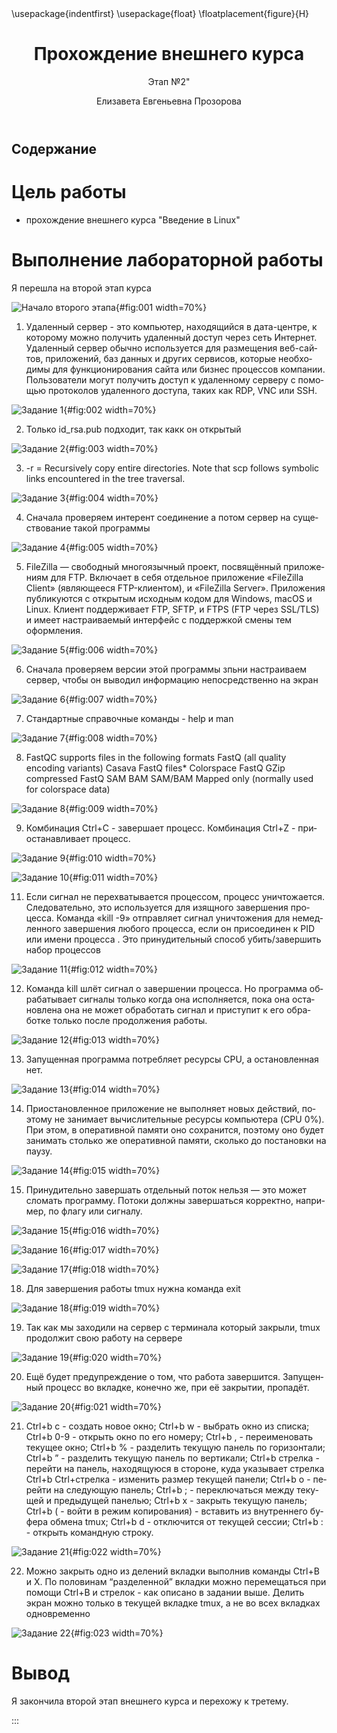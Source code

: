 ﻿---
## Front matter
title: "Прохождение внешнего курса"
subtitle: Этап №2"
author: "Елизавета Евгеньевна Прозорова"

## Generic otions
lang: ru-RU
toc-title: "Содержание"

## Bibliography
bibliography: bib/cite.bib
csl: pandoc/csl/gost-r-7-0-5-2008-numeric.csl

## Pdf output format
toc: true # Table of contents
toc-depth: 2
lof: true # List of figures
lot: true # List of tables
fontsize: 12pt
linestretch: 1.5
papersize: a4
documentclass: scrreprt
## I18n polyglossia
polyglossia-lang:
  name: russian
  options:
	- spelling=modern
	- babelshorthands=true
polyglossia-otherlangs:
  name: english
## I18n babel
babel-lang: russian
babel-otherlangs: english
## Fonts
mainfont: IBM Plex Serif
romanfont: IBM Plex Serif
sansfont: IBM Plex Sans
monofont: IBM Plex Mono
mathfont: STIX Two Math
mainfontoptions: Ligatures=Common,Ligatures=TeX,Scale=0.94
romanfontoptions: Ligatures=Common,Ligatures=TeX,Scale=0.94
sansfontoptions: Ligatures=Common,Ligatures=TeX,Scale=MatchLowercase,Scale=0.94
monofontoptions: Scale=MatchLowercase,Scale=0.94,FakeStretch=0.9
mathfontoptions:
## Biblatex
biblatex: true
biblio-style: "gost-numeric"
biblatexoptions:
  - parentracker=true
  - backend=biber
  - hyperref=auto
  - language=auto
  - autolang=other*
  - citestyle=gost-numeric
## Pandoc-crossref LaTeX customization
figureTitle: "Рис."
tableTitle: "Таблица"
listingTitle: "Листинг"
lofTitle: "Список иллюстраций"
lotTitle: "Список таблиц"
lolTitle: "Листинги"
## Misc options
indent: true
header-includes:
  - \usepackage{indentfirst}
  - \usepackage{float} # keep figures where there are in the text
  - \floatplacement{figure}{H} # keep figures where there are in the text
---

# Цель работы

- прохождение внешнего курса "Введение в Linux"

# Выполнение лабораторной работы

Я перешла на второй этап курса

![Начало второго этапа](/home/eeprozorova/work/course/outsidecourse/stage2/report2/image/2025-05-31_16-38-11.png){#fig:001 width=70%}

1. Удаленный сервер - это компьютер, находящийся в дата-центре, к которому можно получить удаленный доступ через сеть Интернет. Удаленный сервер обычно используется для размещения веб-сайтов, приложений, баз данных и других сервисов, которые необходимы для функционирования сайта или бизнес процессов компании. Пользователи могут получить доступ к удаленному серверу с помощью протоколов удаленного доступа, таких как RDP, VNC или SSH.

![Задание 1](/home/eeprozorova/work/course/outsidecourse/stage2/report2/image/2025-05-31_16-38-41.png){#fig:002 width=70%}

2. Только id_rsa.pub подходит, так какк он открытый

![Задание 2](/home/eeprozorova/work/course/outsidecourse/stage2/report2/image/2025-05-31_16-39-11.png){#fig:003 width=70%}

3. -r = Recursively copy entire directories. Note that scp follows symbolic links encountered in the tree traversal.

![Задание 3](/home/eeprozorova/work/course/outsidecourse/stage2/report2/image/2025-05-31_16-39-40.png){#fig:004 width=70%}

4. Сначала проверяем интерент соединение а потом сервер на существование такой программы

![Задание 4](/home/eeprozorova/work/course/outsidecourse/stage2/report2/image/2025-05-31_16-40-05.png){#fig:005 width=70%}

5. FileZilla — свободный многоязычный проект, посвящённый приложениям для FTP. Включает в себя отдельное приложение «FileZilla Client» (являющееся FTP-клиентом), и «FileZilla Server». Приложения публикуются с открытым исходным кодом для Windows, macOS и Linux. Клиент поддерживает FTP, SFTP, и FTPS (FTP через SSL/TLS) и имеет настраиваемый интерфейс с поддержкой смены тем оформления.

![Задание 5](/home/eeprozorova/work/course/outsidecourse/stage2/report2/image/2025-05-31_16-40-55.png){#fig:006 width=70%}

6. Сначала проверяем версии этой программы зпьни настраиваем сервер, чтобы он выводил информацию непосредственно на экран

![Задание 6](/home/eeprozorova/work/course/outsidecourse/stage2/report2/image/2025-05-31_16-41-25.png){#fig:007 width=70%}

7. Стандартные справочные команды - help и man

![Задание 7](/home/eeprozorova/work/course/outsidecourse/stage2/report2/image/2025-05-31_16-42-03.png){#fig:008 width=70%}

8. FastQC supports files in the following formats 
FastQ (all quality encoding variants) Casava FastQ files* Colorspace FastQ GZip compressed FastQ SAM BAM SAM/BAM Mapped only (normally used for colorspace data)

![Задание 8](/home/eeprozorova/work/course/outsidecourse/stage2/report2/image/2025-05-31_16-42-33.png){#fig:009 width=70%}

9. Комбинация Ctrl+С - завершает процесс. Комбинация Ctrl+Z - приостанавливает процесс.

![Задание 9](/home/eeprozorova/work/course/outsidecourse/stage2/report2/image/2025-05-31_16-43-43.png){#fig:010 width=70%}

![Задание 10](/home/eeprozorova/work/course/outsidecourse/stage2/report2/image/2025-05-31_16-44-42.png){#fig:011 width=70%}

11. Если сигнал не перехватывается процессом, процесс уничтожается. Следовательно, это используется для изящного завершения процесса. Команда «kill -9» отправляет сигнал уничтожения для немедленного завершения любого процесса, если он присоединен к PID или имени процесса . Это принудительный способ убить/завершить набор процессов

![Задание 11](/home/eeprozorova/work/course/outsidecourse/stage2/report2/image/2025-05-31_16-45-04.png){#fig:012 width=70%}

12. Команда kill шлёт сигнал о завершении процесса. Но программа обрабатывает сигналы только когда она исполняется, пока она остановлена она не может обработать сигнал и приступит к его обработке только после продолжения работы.

![Задание 12](/home/eeprozorova/work/course/outsidecourse/stage2/report2/image/2025-05-31_16-45-30.png){#fig:013 width=70%}

13. Запущенная программа потребляет ресурсы CPU, а остановленная нет.

![Задание 13](/home/eeprozorova/work/course/outsidecourse/stage2/report2/image/2025-05-31_16-45-56.png){#fig:014 width=70%}

14. Приостановленное приложение не выполняет новых действий, поэтому не занимает вычислительные ресурсы компьютера (CPU 0%). При этом, в оперативной памяти оно сохранится, поэтому оно будет занимать столько же оперативной памяти, сколько до постановки на паузу.

![Задание 14](/home/eeprozorova/work/course/outsidecourse/stage2/report2/image/2025-05-31_16-46-23.png){#fig:015 width=70%}

15. Принудительно завершать отдельный поток нельзя — это может сломать программу. Потоки должны завершаться корректно, например, по флагу или сигналу.

![Задание 15](/home/eeprozorova/work/course/outsidecourse/stage2/report2/image/2025-05-31_16-46-52.png){#fig:016 width=70%}

![Задание 16](/home/eeprozorova/work/course/outsidecourse/stage2/report2/image/2025-05-31_16-48-00.png){#fig:017 width=70%}

![Задание 17](/home/eeprozorova/work/course/outsidecourse/stage2/report2/image/2025-05-31_16-48-56.png){#fig:018 width=70%}

18. Для завершения работы tmux нужна команда exit

![Задание 18](/home/eeprozorova/work/course/outsidecourse/stage2/report2/image/2025-05-31_16-49-23.png){#fig:019 width=70%}

19. Так как мы заходили на сервер с терминала который закрыли, tmux продолжит свою работу на сервере 

![Задание 19](/home/eeprozorova/work/course/outsidecourse/stage2/report2/image/2025-05-31_16-50-06.png){#fig:020 width=70%}

20. Ещё будет предупреждение о том, что работа завершится. Запущенный процесс во вкладке, конечно же, при её закрытии, пропадёт.

![Задание 20](/home/eeprozorova/work/course/outsidecourse/stage2/report2/image/2025-05-31_16-51-26.png){#fig:021 width=70%}

21. Ctrl+b c - создать новое окно;
Ctrl+b w - выбрать окно из списка;
Ctrl+b 0-9 - открыть окно по его номеру;
Ctrl+b , - переименовать текущее окно;
Ctrl+b % - разделить текущую панель по горизонтали;
Ctrl+b ” - разделить текущую панель по вертикали;
Ctrl+b стрелка - перейти на панель, находящуюся в стороне, куда указывает стрелка
Ctrl+b Ctrl+стрелка - изменить размер текущей панели;
Ctrl+b o - перейти на следующую панель;
Ctrl+b ; - переключаться между текущей и предыдущей панелью;
Ctrl+b x - закрыть текущую панель;
Ctrl+b ( - войти в режим копирования) - вставить из внутреннего буфера обмена tmux;
Ctrl+b d - отключится от текущей сессии;
Ctrl+b : - открыть командную строку.

![Задание 21](/home/eeprozorova/work/course/outsidecourse/stage2/report2/image/2025-05-31_16-51-54.png){#fig:022 width=70%}

22. Можно закрыть одно из делений вкладки выполнив команды Ctrl+B и Х. По половинам “разделенной” вкладки можно перемещаться при помощи Ctrl+B и стрелок - как описано в задании выше.
Делить экран можно только в текущей вкладке tmux, а не во всех вкладках одновременно

![Задание 22](/home/eeprozorova/work/course/outsidecourse/stage2/report2/image/2025-05-31_16-52-38.png){#fig:023 width=70%}

# Вывод

Я закончила второй этап внешнего курса и перехожу к третему.

:::
